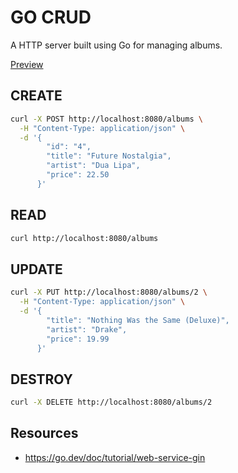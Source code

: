 # GO CRUD

A HTTP server built using Go for managing albums.

[Preview](./preview.gif)

## CREATE

```sh
curl -X POST http://localhost:8080/albums \
  -H "Content-Type: application/json" \
  -d '{
        "id": "4",
        "title": "Future Nostalgia",
        "artist": "Dua Lipa",
        "price": 22.50
      }'
```

## READ

```sh
curl http://localhost:8080/albums
```

## UPDATE

```sh
curl -X PUT http://localhost:8080/albums/2 \
  -H "Content-Type: application/json" \
  -d '{
        "title": "Nothing Was the Same (Deluxe)",
        "artist": "Drake",
        "price": 19.99
      }'
```

## DESTROY

```sh
curl -X DELETE http://localhost:8080/albums/2
```

## Resources

- https://go.dev/doc/tutorial/web-service-gin

